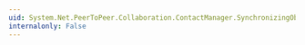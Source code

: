 ```yaml
---
uid: System.Net.PeerToPeer.Collaboration.ContactManager.SynchronizingObject
internalonly: False
---
```

